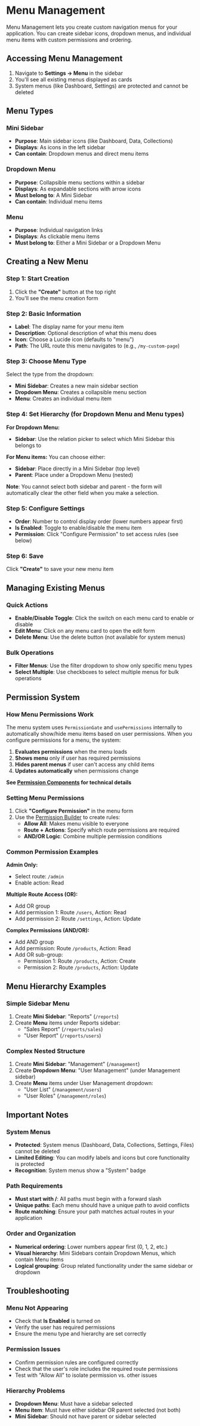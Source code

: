 # Menu Management

Menu Management lets you create custom navigation menus for your application. You can create sidebar icons, dropdown menus, and individual menu items with custom permissions and ordering.

## Accessing Menu Management

1. Navigate to **Settings → Menu** in the sidebar
2. You'll see all existing menus displayed as cards
3. System menus (like Dashboard, Settings) are protected and cannot be deleted

## Menu Types

### Mini Sidebar
- **Purpose**: Main sidebar icons (like Dashboard, Data, Collections)
- **Displays**: As icons in the left sidebar
- **Can contain**: Dropdown menus and direct menu items

### Dropdown Menu
- **Purpose**: Collapsible menu sections within a sidebar
- **Displays**: As expandable sections with arrow icons
- **Must belong to**: A Mini Sidebar
- **Can contain**: Individual menu items

### Menu
- **Purpose**: Individual navigation links
- **Displays**: As clickable menu items
- **Must belong to**: Either a Mini Sidebar or a Dropdown Menu

## Creating a New Menu

### Step 1: Start Creation
1. Click the **"Create"** button at the top right
2. You'll see the menu creation form

### Step 2: Basic Information
- **Label**: The display name for your menu item
- **Description**: Optional description of what this menu does
- **Icon**: Choose a Lucide icon (defaults to "menu")
- **Path**: The URL route this menu navigates to (e.g., `/my-custom-page`)

### Step 3: Choose Menu Type
Select the type from the dropdown:
- **Mini Sidebar**: Creates a new main sidebar section
- **Dropdown Menu**: Creates a collapsible menu section
- **Menu**: Creates an individual menu item

### Step 4: Set Hierarchy (for Dropdown Menu and Menu types)

**For Dropdown Menu:**
- **Sidebar**: Use the relation picker to select which Mini Sidebar this belongs to

**For Menu items:**
You can choose either:
- **Sidebar**: Place directly in a Mini Sidebar (top level)
- **Parent**: Place under a Dropdown Menu (nested)

**Note**: You cannot select both sidebar and parent - the form will automatically clear the other field when you make a selection.

### Step 5: Configure Settings
- **Order**: Number to control display order (lower numbers appear first)
- **Is Enabled**: Toggle to enable/disable the menu item
- **Permission**: Click "Configure Permission" to set access rules (see below)

### Step 6: Save
Click **"Create"** to save your new menu item

## Managing Existing Menus

### Quick Actions
- **Enable/Disable Toggle**: Click the switch on each menu card to enable or disable
- **Edit Menu**: Click on any menu card to open the edit form
- **Delete Menu**: Use the delete button (not available for system menus)

### Bulk Operations
- **Filter Menus**: Use the filter dropdown to show only specific menu types
- **Select Multiple**: Use checkboxes to select multiple menus for bulk operations

## Permission System  

### How Menu Permissions Work

The menu system uses `PermissionGate` and `usePermissions` internally to automatically show/hide menu items based on user permissions. When you configure permissions for a menu, the system:

1. **Evaluates permissions** when the menu loads
2. **Shows menu** only if user has required permissions
3. **Hides parent menus** if user can't access any child items
4. **Updates automatically** when permissions change

**See [Permission Components](./permission-components.md) for technical details**

### Setting Menu Permissions

1. Click **"Configure Permission"** in the menu form
2. Use the [Permission Builder](./permission-builder.md) to create rules:
   - **Allow All**: Makes menu visible to everyone
   - **Route + Actions**: Specify which route permissions are required
   - **AND/OR Logic**: Combine multiple permission conditions

### Common Permission Examples

**Admin Only:**
- Select route: `/admin`
- Enable action: Read

**Multiple Route Access (OR):**
- Add OR group
- Add permission 1: Route `/users`, Action: Read
- Add permission 2: Route `/settings`, Action: Update

**Complex Permissions (AND/OR):**
- Add AND group
- Add permission: Route `/products`, Action: Read
- Add OR sub-group:
  - Permission 1: Route `/products`, Action: Create
  - Permission 2: Route `/products`, Action: Update

## Menu Hierarchy Examples

### Simple Sidebar Menu
1. Create **Mini Sidebar**: "Reports" (`/reports`)
2. Create **Menu** items under Reports sidebar:
   - "Sales Report" (`/reports/sales`)
   - "User Report" (`/reports/users`)

### Complex Nested Structure
1. Create **Mini Sidebar**: "Management" (`/management`)
2. Create **Dropdown Menu**: "User Management" (under Management sidebar)
3. Create **Menu** items under User Management dropdown:
   - "User List" (`/management/users`)
   - "User Roles" (`/management/roles`)

## Important Notes

### System Menus
- **Protected**: System menus (Dashboard, Data, Collections, Settings, Files) cannot be deleted
- **Limited Editing**: You can modify labels and icons but core functionality is protected
- **Recognition**: System menus show a "System" badge

### Path Requirements
- **Must start with /**: All paths must begin with a forward slash
- **Unique paths**: Each menu should have a unique path to avoid conflicts
- **Route matching**: Ensure your path matches actual routes in your application

### Order and Organization
- **Numerical ordering**: Lower numbers appear first (0, 1, 2, etc.)
- **Visual hierarchy**: Mini Sidebars contain Dropdown Menus, which contain Menu items
- **Logical grouping**: Group related functionality under the same sidebar or dropdown

## Troubleshooting

### Menu Not Appearing
- Check that **Is Enabled** is turned on
- Verify the user has required permissions
- Ensure the menu type and hierarchy are set correctly

### Permission Issues
- Confirm permission rules are configured correctly
- Check that the user's role includes the required route permissions
- Test with "Allow All" to isolate permission vs. other issues

### Hierarchy Problems
- **Dropdown Menu**: Must have a sidebar selected
- **Menu item**: Must have either sidebar OR parent selected (not both)
- **Mini Sidebar**: Should not have parent or sidebar selected